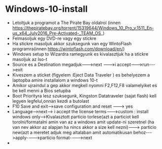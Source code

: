 # Windows-10-install
  * Letoltjuk a programot a The Pirate Bay oldalrol (innen https://thepiratebay.org/torrent/15319644/Windows_10_Pro_v.1511_En-us_x64_July2016_Pre-Activated-_TEAM_OS_)
  * Felmasoljuk egy DVD-re vagy egy stickre
  * Ha stickre masoljuk akkor szuksegunk van egy WintoFlash programra(innen https://wintoflash.com/download/en/)
  * Windows setup to Wizardra ramegyunk es kivalasztjuk ha a stickre masoljuk az Iso-t
  * Source es a Destination megadjuk--->next --->i accept--->run--->exit
  * Kiveszem a sticket (figyelem :Eject Data Traveler ) es behelyezem a laptopba amire installalom a windows 10-t
  * Amikor ujraindul a gep  akkor megkell nyomni  F2,F12,F8 valamelyiket es be kell menni a Bios setupba
  * Boot Priorityra lesz szuksegunk, Kingston Datatraveler (sajat flash) kell legyen legfelul,onnan kezdi a butolast
  * F10 Save and exit-->save configuration and reset ---> yes
  * Language-->next--> i accept the license terms--->custom : install windows only-->Kivalasztott particio torlese(azt a particiot kell torolni/formatalni amin van az a windows amit update-ni szeretnel (ha van nev akkor az alapjan ha nincs akkor  a size kell nezni)---> particio new(azt a meretet adjuk meg altalaban amit automatikusan behoz--->apply---->particio format---->next
  * 
